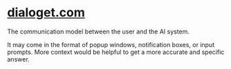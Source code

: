 # [dialoget.com](http://www.dialoget.com)
 
The communication model between the user and the AI system.

It may come in the format of popup windows, notification boxes, or input prompts. More context would be helpful to get a more accurate and specific answer. 

